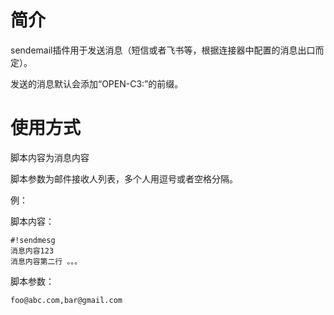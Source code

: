 # 简介

sendemail插件用于发送消息（短信或者飞书等，根据连接器中配置的消息出口而定）。

发送的消息默认会添加“OPEN-C3:”的前缀。

# 使用方式

脚本内容为消息内容

脚本参数为邮件接收人列表，多个人用逗号或者空格分隔。

例：

脚本内容：
```
#!sendmesg
消息内容123
消息内容第二行 。。。
```

脚本参数：
```
foo@abc.com,bar@gmail.com
```
